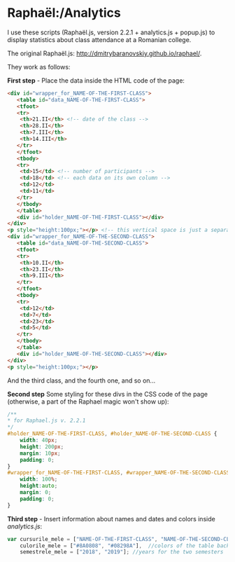 # Raphaël:/Analytics

I use these scripts (Raphaël.js, version 2.2.1 + analytics.js + popup.js) to display statistics about class attendance at a Romanian college.

The original Raphaël.js: http://dmitrybaranovskiy.github.io/raphael/.

They work as follows:

**First step** - Place the data inside the HTML code of the page:

```html
<div id="wrapper_for_NAME-OF-THE-FIRST-CLASS">
   <table id="data_NAME-OF-THE-FIRST-CLASS">
   <tfoot>
   <tr>
    <th>21.II</th> <!-- date of the class -->
    <th>28.II</th>
    <th>7.III</th>
    <th>14.III</th>
   </tr>
   </tfoot>
   <tbody>
   <tr>
    <td>15</td> <!-- number of participants -->
    <td>18</td> <!-- each data on its own column -->
    <td>12</td>
    <td>11</td>
   </tr>
   </tbody>
   </table>
   <div id="holder_NAME-OF-THE-FIRST-CLASS"></div>
</div>
<p style="height:100px;"></p> <!-- this vertical space is just a separator of tables... -->    
<div id="wrapper_for_NAME-OF-THE-SECOND-CLASS">
   <table id="data_NAME-OF-THE-SECOND-CLASS">
   <tfoot>
   <tr>
    <th>10.II</th>
    <th>23.II</th>
    <th>9.III</th>
   </tr>
   </tfoot>
   <tbody>
   <tr>
    <td>12</td>
    <td>7</td>
    <td>23</td>
    <td>5</td>
   </tr>
   </tbody>
   </table>
   <div id="holder_NAME-OF-THE-SECOND-CLASS"></div>
</div>
<p style="height:100px;"></p>
```

And the third class, and the fourth one, and so on...

**Second step** Some styling for these divs in the CSS code of the page
(otherwise, a part of the Raphael magic won't show up):

```css
/**
* for Raphael.js v. 2.2.1
*/
#holder_NAME-OF-THE-FIRST-CLASS, #holder_NAME-OF-THE-SECOND-CLASS {   
    width: 40px;
    height: 200px;  
    margin: 10px; 
    padding: 0;
}
#wrapper_for_NAME-OF-THE-FIRST-CLASS, #wrapper_NAME-OF-THE-SECOND-CLASS { 
    width: 100%;  
    height:auto; 
    margin: 0;
    padding: 0;
}
```

**Third step** - Insert information about names and dates and colors inside  *analytics.js*:

```js
var cursurile_mele = ["NAME-OF-THE-FIRST-CLASS", "NAME-OF-THE-SECOND-CLASS"],
    culorile_mele = ["#8A0808", "#08298A"],  //colors of the table background
    semestrele_mele = ["2018", "2019"]; //years for the two semesters
```
